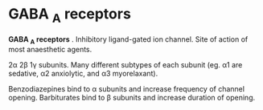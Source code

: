 # GABA <sub>A</sub> receptors

**GABA <sub>A</sub> receptors** . Inhibitory ligand-gated ion channel.
Site of action of most anaesthetic agents.

2α 2β 1γ subunits. Many different subtypes of each subunit (eg. α1 are
sedative, α2 anxiolytic, and α3 myorelaxant).

Benzodiazepines bind to α subunits and increase frequency of channel
opening. Barbiturates bind to β subunits and increase duration of
opening.
